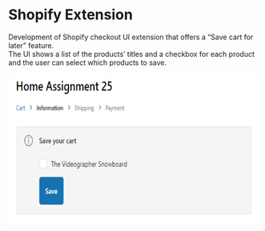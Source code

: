 # Shopify Extension
Development of Shopify checkout UI extension that offers a “Save cart for later” feature. 
<br/>
The UI shows a list of the products’ titles and a checkbox for each product and the user can select which products to save.

<kbd><img src="/Node-express-template/extensions/checkout-ui/src/images/extensionGithub.PNG" width="500" height="300"></kbd>


